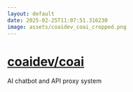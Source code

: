 ```yaml
---
layout: default
date: 2025-02-25T11:07:51.316230
image: assets/coaidev_coai_cropped.png
---
```


# [coaidev/coai](https://github.com/coaidev/coai)

AI chatbot and API proxy system

